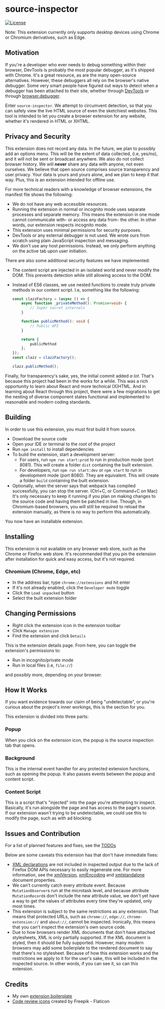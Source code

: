 # source-inspector

[![License][license-image]][license-url]

Note: This extension currently only supports desktop devices using Chrome or
Chromium derivatives, such as Edge.

## Motivation

If you're a developer who ever needs to debug something within their browser,
DevTools is probably the most popular debugger, as it's shipped with Chrome.
It's a great resource, as are the many open-source alternatives. However, these
debuggers all rely on the browser's native debugger. Some very smart people have
figured out ways to detect when a debugger has been attached to their site,
whether through [DevTools](https://developer.chrome.com/docs/devtools)
or through [browser.debugger](https://developer.chrome.com/docs/extensions/reference/api/debugger).

Enter `source-inspector`. We attempt to circumvent detection, so that you can
safely view the live HTML source of even the sketchiest websites. This tool is
intended to let you create a browser extension for any website, whether it's
rendered in HTML or XHTML.

## Privacy and Security

This extension does not record any data. In the future, we plan to possibly add
an options menu. This will be the extent of data collected, (i.e, yes/no), and
it will not be sent or broadcast anywhere. We also do not collect browser
history. We will **never** share any data with anyone, not even ourselves.
We believe that open source comprises source transparency and user privacy.
Your data is yours and yours alone, and we plan to keep it that way. Plus,
this is an extension intended for offline use.

For more technical readers with a knowledge of browser extensions, the manifest
file shows the following:

- We do not have any web accessible resources.
  <!--
  Note: If ever we require web accessible resources, see `use_dynamic_url`:
  https://developer.chrome.com/docs/extensions/reference/manifest/web-accessible-resources
  -->
- Running the extension in normal or incognito mode uses separate processes and
  separate memory. This means the extension in one mode cannot communicate
  with- or access any data from- the other. In other words, our extension
  respects incognito mode.
- This extension uses minimal permissions for security purposes.
- DevTools or any external debugger is not used. We wrote ours from scratch
  using plain JavaScript inspection and messaging.
- We don't use any host permissions. Instead, we only perform anything on the
  active tab upon user initiation.

There are also some additional security features we have implemented:

- The content script are injected in an isolated world and never modify the DOM.
  This prevents detection while still allowing access to the DOM.
- Instead of ES6 classes, we use nested functions to create truly
  private methods in our content script. I.e, something like the following:

  <!-- Prettier is per-file, not per-language -->
  <!-- prettier-ignore -->
  ```ts
  const clazzFactory = (async () => {
      async function _privateMethod(): Promise<void> {
          // Super secret internals
      }

      function publicMethod(): void {
          // Public API
      }

      return {
          publicMethod
      };
  });
  const clazz = clazzFactory();

  clazz.publicMethod();
  ```

<!--
- All messages are validated to ensure that no part of the extension has been
  [compromised](https://chromium.googlesource.com/chromium/src/+/refs/heads/main/docs/security/compromised-renderers.md#Messaging).
-->

Finally, for transparency's sake, yes, the initial commit added _a lot_. That's
because this project had been in the works for a while. This was a rich
opportunity to learn about React and more technical (X)HTML.
And in learning about React through this project, there were a few migrations
to get the nesting of diverse component states functional and implemented to
reasonable and modern coding standards.

## Building

In order to use this extension, you must first build it from source.

- Download the source code
- Open your IDE or terminal to the root of the project
- Run `npm install` to install dependencies
- To build the extension, start a development server:
  - For users, run `npm run start:prod` to run in production mode (port 8081).
    This will create a folder `dist` containing the built extension.
  - For developers, run `npm run start:dev` or `npm start`
    to run in development mode (port 8080). They are equivalent.
    This will create a folder `build` containing the built extension.
- Optionally, when the server says that webpack has compiled successfully,
  you can stop the server. (Ctrl+C, or Command+C on Mac)
  It's only necessary to keep it running if you plan on making changes
  to the source code and having them be patched in live. Though, in
  Chromium-based browsers, you will still be required to reload the extension
  manually, as there is no way to perform this automatically.
  <!-- Dev note:
  It might be possible if the server also managed a browser process that it
  could close and reopen, however this is far outside the scope of this
  project, and it's only necessary for testing, not installation.
  Too technical, too little gains. Perhaps someone could make a
  proof-of-concept Chromium extension testing boilerplate.
  -->

You now have an installable extension.

## Installing

This extension is not available on any browser web store, such as the Chrome
or Firefox web store. It's recommended that you pin the extension after
installation for quick and easy access, but it's not required.

### Chromium (Chrome, Edge, etc)

- In the address bar, type `chrome://extensions` and hit enter
- If it's not already enabled, click the `Developer mode` toggle
- Click the `Load unpacked` button
- Select the built extension folder

<!--
### Firefox (Firefox, Tor, etc)

- In the address bar, type `about:addons` and hit enter
- If it's not already enabled, click the `Developer mode` toggle
- Click the `Load Temporary Add-on` button
- Select the built extension folder
-->

## Changing Permissions

- Right click the extension icon in the extension toolbar
- Click `Manage extension`
- Find the extension and click `Details`

This is the extension details page.
From here, you can toggle the extension's permissions to:

- Run in incognito/private mode
- Run in local files (i.e, `file://`)

and possibly more, depending on your browser.

## How It Works

If you want evidence towards our claim of being "undetectable", or you're
curious about the project's inner workings, this is the section for you.

This extension is divided into three parts:

### Popup

When you click on the extension icon, the popup is the source inspection tab
that opens.

### Background

This is the internal event handler for any protected extension functions, such
as opening the popup. It also passes events between the popup and content
script.

### Content Script

This is a script that's "injected" into the page you're attempting to inspect.
Basically, it's run alongside the page and has access to the page's source.
If our extension wasn't trying to be undetectable, we could use this to modify
the page, such as with ad blocking.

<!-- ### Source Inspection flow -->

## Issues and Contribution

For a list of planned features and fixes, see the [TODOs](TODO.md)

Below are some caveats this extension has that don't have immediate fixes:

- [XML declarations](https://www.w3.org/TR/2006/REC-xml11-20060816/#NT-XMLDecl)
  are not included in inspected output due to the lack of Firefox DOM APIs
  necessary to easily regenerate one. For more information, see the
  [xmlVersion](https://developer.mozilla.org/en-US/docs/Web/API/Document/xmlVersion),
  [xmlEncoding](https://developer.mozilla.org/en-US/docs/Web/API/Document/xmlEncoding)
  and [xmlstandalone](https://developer.mozilla.org/en-US/docs/Web/API/Document#document.xmlstandalone)
  document properties.
- We can't currently catch every attribute event. Because `MutationObserver`s
  run at the microtask level, and because attribute `MutationRecord`s don't
  include the new attribute value, we don't yet have a way to get the values
  of attributes every time they're updated, only most times.
  <!--
  This could potentially be fixed by polling existing elements,
  but that gets expensive quickly
  -->
- This extension is subject to the same restrictions as any extension. That
  means that protected URLs, such as `chrome://`, `edge://`,
  `chrome-extension://` and `about://`, cannot be inspected. Ironically, this
  means that you can't inspect the extension's own source code.
- Due to how browsers render XML documents that don't have attached stylesheets,
  XML is only partially supported. If the XML document is styled, then it
  should be fully supported. However, many modern browsers may add some
  boilerplate to the rendered document to say that there's no stylesheet.
  Because of how this extension works and the restrictions we apply to it for
  the user's sake, this will be included in the inspected source. In other
  words, if you can see it, so can this extension.
  <!-- Not applicable to us -->
  <!-- - If we were to publish this extension to the Chrome or Firefox web stores,
  this extension would unfortunately cease to be undetectable. Publishing would
  result in the extension being associated with a fixed extension ID, which
  would then allow websites to detect the extension. There is nothing any
  browser extension can do to cicrumvent this.
  -->
  <!-- Not applicable to us, as we expose no web accessible resources -->
  <!-- - In Chrome, a website could send a GET request to
      `chrome-extension://<YOUR_ID_HERE>/manifest.json`. If it's successful, you
      have our extension installed.
      [See this working demo](https://browserleaks.com/chrome).
  -->
  <!-- Not applicable to us, because we make zero network requests -->
  <!-- - In Firefox, by clicking the extension button and activating the inspector,
      the website can look at its
      [origin header]()
      and determine that you're trying to use our extension.
  -->

## Credits

- My own [extension boilerplate](https://github.com/Anonymous-Humanoid/chromium-extension-boilerplate)
- [Code review icons](https://www.flaticon.com/free-icons/code-review) created
  by Freepik - Flaticon

[license-image]: https://img.shields.io/npm/l/markdownlint.svg
[license-url]: https://opensource.org/licenses/MIT
